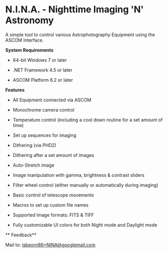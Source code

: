 # N.I.N.A. - Nighttime Imaging 'N' Astronomy #
A simple tool to control various Astrophotography Equipment using the ASCOM Interface.

**System Requirements**

* 64-bit Windows 7 or later

* .NET Framework 4.5 or later

* ASCOM Platform 6.2 or later


**Features**

* All Equipment connected via ASCOM

* Monochrome camera control

* Temperature control (including a cool down routine for a set amount of time)

* Set up sequences for imaging

* Dithering (via PHD2)

* Dithering after a set amount of images

* Auto-Stretch image

* Image manipulation with gamma, brightness & contrast sliders 

* Filter wheel control (either manually or automatically during imaging)

* Basic control of telescope movements

* Macros to set up custom file names

* Supported Image formats: FITS & TIFF

* Fully customizable UI colors for both Night mode and Daylight mode

** Feedback**

Mail to: isbeorn86+NINA@googlemail.com